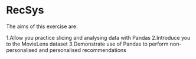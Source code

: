 # RecSys
The aims of this exercise are:

1.Allow you practice slicing and analysing data with Pandas
2.Introduce you to the MovieLens dataset
3.Demonstrate use of Pandas to perform non-personalised and personalised recommendations
